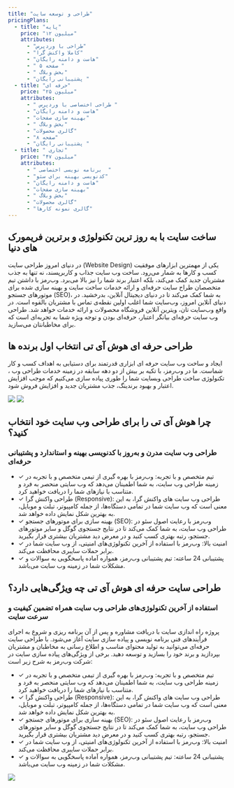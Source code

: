 ```yaml
---
title: "طراحی و توسعه سایت"
pricingPlans:
  - title: "پایه"
    price: "۱۲ میلیون"
    attributes:
      - "طراحی با وردپرس"
      - "کاملا واکنش گرا"
      - "هاست و دامنه رایگان"
      - " ۵ صفحه "
      - " بخش وبلاگ"
      - "پشتیبانی رایگان "
  - title: "حرفه ای"
    price: "۲۵ میلیون"
    attributes:
      - " طراحی اختصاصی با وردپرس "
      - "هاست و دامنه رایگان"
      - "بهینه سازی صفحات"
      - " بخش وبلاگ"
      - "گالری محصولات"
      - "۸ صفحه"
      - "پشتیبانی رایگان "
  - title: " تجاری"
    price: "۴۷ میلیون"
    attributes:
      - " برنامه نویسی اختصاصی  "
      - "کدنویسی بهینه برای سئو"
      - "هاست و دامنه رایگان"
      - "بهینه سازی صفحات"
      - " بخش وبلاگ"
      - "گالری محصولات"
      - "گالری نمونه کارها"
---
```


<div class='grid grid-cols-5 gap-x-16 gap-y-60 pt-20 items-center' >
<div class='col-span-3'>
<h2 class='text-3xl py-3 '>ساخت سایت با به روز ترین تکنولوژی و برترین فریمورک های دنیا</h2>
<p class='text-justify opacity-85'>در دنیای امروز طراحی سایت (Website Design) یکی از مهمترین ابزارهای موفقیت کسب و کارها به شمار می‌رود. ساخت وب سایت جذاب و کاربرپسند، نه تنها به جذب مشتریان جدید کمک می‌کند، بلکه اعتبار برند شما را نیز بالا می‌برد. وب‌رمز با داشتن تیم متخصصان طراح سایت حرفه‌ای و ارائه خدمات ساخت سایت و بهینه سازی شده برای موتورهای جستجو (SEO)، به شما کمک می‌کند تا در دنیای دیجیتال آنلاین، بدرخشید. 
در دنیای آنلاین امروز، وب‌سایت شما اغلب اولین نقطه‌ی تماس با مشتریان بالقوه است. در واقع وب‌سایت‌ تان، ویترین آنلاین فروشگاه محصولات و ارائه خدمات خواهد شد. طراحی وب سایت حرفه‌ای بیانگر اعتبار، حرفه‌ای بودن و توجه ویژه شما به تجربه‌ای است که برای مخاطبانتان می‌سازید.</p>
<h2 class='text-3xl pt-4 pb-2'>طراحی حرفه ای هوش آی تی انتخاب اول برنده ها</h2>
<p class='leading-6 opacity-85 text-justify'>ایجاد و ساخت وب سایت حرفه ای ابزاری قدرتمند برای دستیابی به اهداف کسب و کار شماست. ما در وب‌رمز، با تکیه بر بیش از دو دهه سابقه در زمینه خدمات طراحی وب ، تکنولوژی ساخت طراحی وبسایت شما را طوری پیاده سازی می‌کنیم که موجب افزایش اعتبار و بهبود برندینگ، جذب مشتریان جدید و افزایش فروش شود.</p>
</div>
<img src='/images/web-design.svg' class='col-span-2 ' />
<!-- section 2 -->
<img src='/images/team.svg' class='col-span-2 ' />
<div class='col-span-3'>
<h2 class='text-3xl py-3 '>چرا هوش آی تی را برای طراحی وب سایت خود انتخاب کنید؟</h2>
<h3 class='text-sky-400 pb-5'>طراحی وب سایت مدرن و به‌روز با کدنویسی بهینه و استاندارد و پشتیبانی حرفه‌ای</h3>
<ul class='p-2 flex flex-col gap-2'>
<li><span class='text-2xl pe-1 text-sky-400'>&#10003;</span> تیم متخصص و با تجربه: وب‌رمز با بهره گیری از تیمی متخصص و با تجربه در زمینه طراحی وب سایت، به شما اطمینان می‌دهد که وب سایتی منحصر به فرد و متناسب با نیازهای شما را دریافت خواهید کرد. </li>
<li><span class='text-2xl pe-1 text-sky-400'>&#10003;</span> طراحی واکنش گرا (Responsive): طراحی وب سایت های واکنش گرا، به این معنی است که وب سایت شما در تمامی دستگاه‌ها، از جمله کامپیوتر، تبلت و موبایل، به بهترین شکل نمایش داده خواهد شد. </li>
<li><span class='text-2xl pe-1 text-sky-400'>&#10003;</span> بهینه سازی برای موتورهای جستجو (SEO): وب‌رمز با رعایت اصول سئو در طراحی وب سایت، به شما کمک می‌کند تا در نتایج جستجوی گوگل و سایر موتورهای جستجو، رتبه بهتری کسب کنید و در معرض دید مشتریان بیشتری قرار بگیرید. </li>
<li><span class='text-2xl pe-1 text-sky-400'>&#10003;</span> امنیت بالا: وب‌رمز با استفاده از آخرین تکنولوژی‌های امنیتی، از وب سایت شما در برابر حملات سایبری محافظت می‌کند. </li>
<li><span class='text-2xl pe-1 text-sky-400'>&#10003;</span>   پشتیبانی 24 ساعته: تیم پشتیبانی وب‌رمز، همواره آماده پاسخگویی به سوالات و مشکلات شما در زمینه وب سایت می‌باشد. </li>
</ul>
</div>
<!-- section 3 -->

<div class='col-span-3'>
<h2 class='text-3xl py-3 '>طراحی سایت حرفه ای هوش آی تی چه ویژگی‌هایی دارد؟ </h2>
<h3 class='text-sky-400 pb-5'> استفاده از آخرین تکنولوژی‌های طراحی وب سایت همراه تضمین کیفیت و سرعت سایت</h3>
<p class='p-2 leading-6'>پروژه راه اندازی سایت با دریافت مشاوره و پس از آن برنامه ریزی و شروع به اجرای فرآیندهای فنی برنامه نویسی و پیاده سازی سایت آغاز می‌شود. با طراحی سایت حرفه‌ای می‌توانید به تولید محتوای مناسب و اطلاع رسانی به مخاطبان و مشتریان بپردازید و برند خود را بسازید و توسعه دهید. برخی از ویژگی‌های پیاده سازی سایت در شرکت وب‌رمز به شرح زیر است:</p>
<ul class='p-2 flex flex-col gap-2'>
<li><span class='text-2xl pe-1 text-sky-400'>&#10003;</span> تیم متخصص و با تجربه: وب‌رمز با بهره گیری از تیمی متخصص و با تجربه در زمینه طراحی وب سایت، به شما اطمینان می‌دهد که وب سایتی منحصر به فرد و متناسب با نیازهای شما را دریافت خواهید کرد. </li>
<li><span class='text-2xl pe-1 text-sky-400'>&#10003;</span> طراحی واکنش گرا (Responsive): طراحی وب سایت های واکنش گرا، به این معنی است که وب سایت شما در تمامی دستگاه‌ها، از جمله کامپیوتر، تبلت و موبایل، به بهترین شکل نمایش داده خواهد شد. </li>
<li><span class='text-2xl pe-1 text-sky-400'>&#10003;</span> بهینه سازی برای موتورهای جستجو (SEO): وب‌رمز با رعایت اصول سئو در طراحی وب سایت، به شما کمک می‌کند تا در نتایج جستجوی گوگل و سایر موتورهای جستجو، رتبه بهتری کسب کنید و در معرض دید مشتریان بیشتری قرار بگیرید. </li>
<li><span class='text-2xl pe-1 text-sky-400'>&#10003;</span> امنیت بالا: وب‌رمز با استفاده از آخرین تکنولوژی‌های امنیتی، از وب سایت شما در برابر حملات سایبری محافظت می‌کند. </li>
<li><span class='text-2xl pe-1 text-sky-400'>&#10003;</span>   پشتیبانی 24 ساعته: تیم پشتیبانی وب‌رمز، همواره آماده پاسخگویی به سوالات و مشکلات شما در زمینه وب سایت می‌باشد. </li>
</ul>
</div>
<img src='/images/web-attribute.svg' class='col-span-2 ' />

</div>
